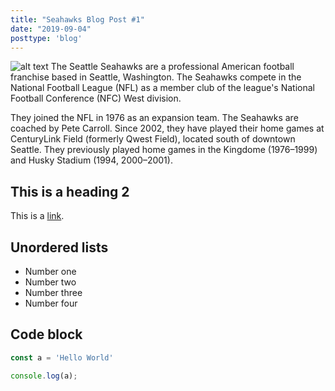 ```yaml
---
title: "Seahawks Blog Post #1"
date: "2019-09-04"
posttype: 'blog'
---
```

![alt text](https://cdn.theathletic.com/app/uploads/2019/09/03184219/GettyImages-1167118891-1024x683.jpg "Logo Title Text 1")
The Seattle Seahawks are a professional American football franchise based in Seattle, Washington. The Seahawks compete in the National Football League (NFL) as a member club of the league's National Football Conference (NFC) West division. 

They joined the NFL in 1976 as an expansion team. The Seahawks are coached by Pete Carroll. Since 2002, they have played their home games at CenturyLink Field (formerly Qwest Field), located south of downtown Seattle. They previously played home games in the Kingdome (1976–1999) and Husky Stadium (1994, 2000–2001).

## This is a heading 2

This is a [link](http://google.com). 

## Unordered lists

- Number one
- Number two
- Number three
- Number four

## Code block

```javascript
const a = 'Hello World'

console.log(a);
```